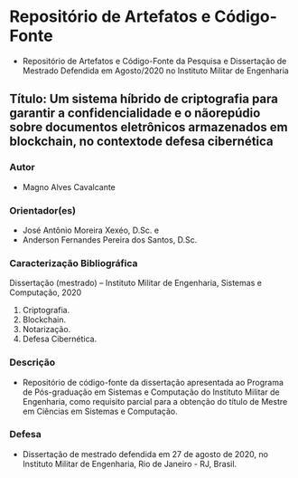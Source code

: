 # Repositório de Artefatos e Código-Fonte

* Repositório de Artefatos e Código-Fonte da Pesquisa e Dissertação de Mestrado Defendida em Agosto/2020 no Instituto Militar de Engenharia

## Título: Um sistema híbrido de criptografia para garantir a confidencialidade e o nãorepúdio sobre documentos eletrônicos armazenados em blockchain, no contextode defesa cibernética

### Autor

* Magno Alves Cavalcante

### Orientador(es)

* José Antônio Moreira Xexéo, D.Sc. e 
* Anderson Fernandes Pereira dos Santos, D.Sc.

### Caracterização Bibliográfica

Dissertação (mestrado) – Instituto Militar de Engenharia, Sistemas e Computação, 2020

1. Criptografia.
2. Blockchain.
3. Notarização.
4. Defesa Cibernética.

### Descrição

* Repositório de código-fonte da dissertação apresentada ao Programa de Pós-graduação em Sistemas e Computação do Instituto Militar de Engenharia, como requisito parcial para a obtenção do título de Mestre em Ciências em Sistemas e Computação.

### Defesa

* Dissertação de mestrado defendida em 27 de agosto de 2020, no Instituto Militar de Engenharia, Rio de Janeiro - RJ, Brasil.
